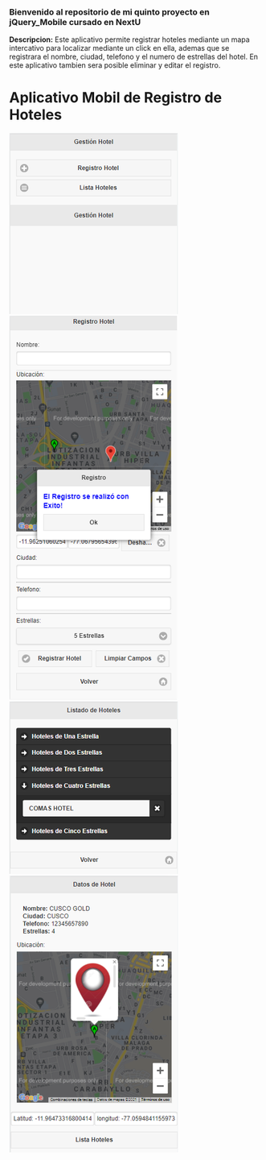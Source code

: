 ### Bienvenido al repositorio de mi quinto proyecto en jQuery_Mobile cursado en NextU

**Descripcion:**
Este aplicativo permite registrar hoteles mediante un mapa intercativo para localizar mediante un click en ella, ademas que se registrara el nombre, ciudad, telefono y el numero de estrellas del hotel.
En este aplicativo tambien sera posible eliminar y editar el registro.
# Aplicativo Mobil de Registro de Hoteles

![](https://github.com/Juancarlosyepez/5_jQueryMobile_ProyectoFinal_JuanCarlos_Yepez/blob/master/img/img0.jpg)
![](https://github.com/Juancarlosyepez/5_jQueryMobile_ProyectoFinal_JuanCarlos_Yepez/blob/master/img/img1.jpg)
![](https://github.com/Juancarlosyepez/5_jQueryMobile_ProyectoFinal_JuanCarlos_Yepez/blob/master/img/img2.jpg)
![](https://github.com/Juancarlosyepez/5_jQueryMobile_ProyectoFinal_JuanCarlos_Yepez/blob/master/img/img3.jpg)

